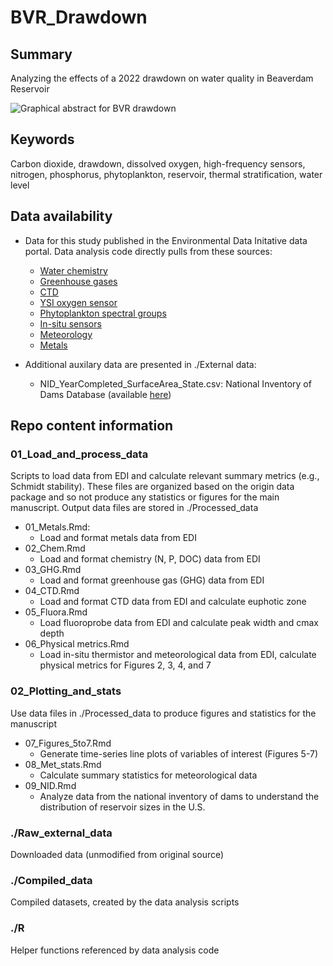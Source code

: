 # BVR_Drawdown

## Summary

Analyzing the effects of a 2022 drawdown on water quality in Beaverdam Reservoir

![Graphical abstract for BVR drawdown](https://github.com/abbylewis/BVR_Drawdown/assets/51751937/cd04fca6-2424-43f3-a99d-2fd2ba2ba5bc)

## Keywords

Carbon dioxide, drawdown, dissolved oxygen, high-frequency sensors, nitrogen, phosphorus, phytoplankton, reservoir, thermal stratification, water level

## Data availability

* Data for this study published in the Environmental Data Initative data portal. Data analysis code directly pulls from these sources: 
    * [Water chemistry](https://portal.edirepository.org/nis/mapbrowse?packageid=edi.199.11)
    * [Greenhouse gases](https://portal.edirepository.org/nis/mapbrowse?packageid=edi.551.7)
    * [CTD](https://portal.edirepository.org/nis/mapbrowse?packageid=edi.200.12)
    * [YSI oxygen sensor](https://portal.edirepository.org/nis/mapbrowse?packageid=edi.198.11)
    * [Phytoplankton spectral groups](https://portal.edirepository.org/nis/mapbrowse?packageid=edi.272.7)
    * [In-situ sensors](https://portal.edirepository.org/nis/mapbrowse?packageid=edi.725.3)
    * [Meteorology](https://portal.edirepository.org/nis/mapbrowse?packageid=edi.389.7)
    * [Metals](https://portal.edirepository.org/nis/mapbrowse?packageid=edi.455.7)

* Additional auxilary data are presented in ./External data:
    * NID_YearCompleted_SurfaceArea_State.csv: National Inventory of Dams Database (available [here](https://nid.sec.usace.army.mil/#/))

## Repo content information

### 01_Load_and_process_data

Scripts to load data from EDI and calculate relevant summary metrics (e.g., Schmidt stability). These files are organized based on the origin data package and so not produce any statistics or figures for the main manuscript. Output data files are stored in ./Processed_data

* 01_Metals.Rmd:
   * Load and format metals data from EDI
* 02_Chem.Rmd
   * Load and format chemistry (N, P, DOC) data from EDI
* 03_GHG.Rmd
   * Load and format greenhouse gas (GHG) data from EDI
* 04_CTD.Rmd
   * Load and format CTD data from EDI and calculate euphotic zone
* 05_Fluora.Rmd
   * Load fluoroprobe data from EDI and calculate peak width and cmax depth
* 06_Physical metrics.Rmd
   * Load in-situ thermistor and meteorological data from EDI, calculate physical metrics for Figures 2, 3, 4, and 7

### 02_Plotting_and_stats

Use data files in ./Processed_data to produce figures and statistics for the manuscript

* 07_Figures_5to7.Rmd
   * Generate time-series line plots of variables of interest (Figures 5-7)
* 08_Met_stats.Rmd
   * Calculate summary statistics for meteorological data
* 09_NID.Rmd
   * Analyze data from the national inventory of dams to understand the distribution of reservoir sizes in the U.S.

### ./Raw_external_data

Downloaded data (unmodified from original source)

### ./Compiled_data

Compiled datasets, created by the data analysis scripts

### ./R

Helper functions referenced by data analysis code
